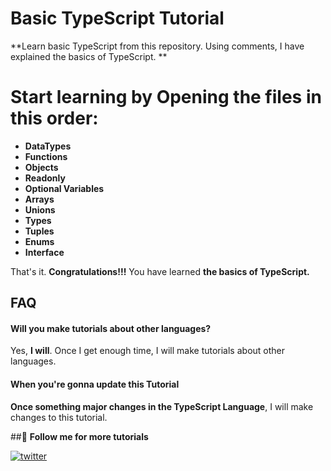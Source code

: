 
# **Basic TypeScript Tutorial**

**Learn basic TypeScript from this repository. Using comments, I have explained the basics of TypeScript. **

# **Start learning by Opening the files in this order**:
- **DataTypes**
- **Functions**
- **Objects**
- **Readonly**
- **Optional Variables**
- **Arrays**
- **Unions**
- **Types**
- **Tuples**
- **Enums**
- **Interface**

That's it. **Congratulations!!!** You have learned **the basics of TypeScript.**
## **FAQ**

#### **Will you make tutorials about other languages?**

Yes, **I will**. Once I get enough time, I will make tutorials about other languages.

#### **When you're gonna update this Tutorial**

**Once something major changes in the TypeScript Language**, I will make changes to this tutorial.


##🔗 **Follow me for more tutorials**

[![twitter](https://img.shields.io/badge/twitter-1DA1F2?style=for-the-badge&logo=twitter&logoColor=white)](https://twitter.com/TheAshiqTasdid)

